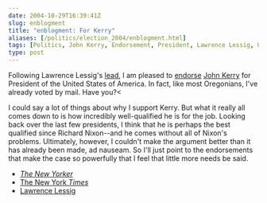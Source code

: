 ```yaml
---
date: 2004-10-29T16:39:41Z
slug: enblogment
title: "enblogment: For Kerry"
aliases: [/politics/election_2004/enblogment.html]
tags: [Politics, John Kerry, Endorsement, President, Lawrence Lessig, George W. Bush]
type: post
---
```


Following Lawrence Lessig's [lead], I am pleased to [endorse] [John Kerry] for
President of the United States of America. In fact, like most Oregonians, I've
already voted by mail. Have you?<

I could say a lot of things about why I support Kerry. But what it really all
comes down to is how incredibly well-qualified he is for the job. Looking back
over the last few presidents, I think that he is perhaps the best qualified
since Richard Nixon--and he comes without all of Nixon's problems. Ultimately,
however, I couldn't make the argument better than it has already been made, ad
nauseam. So I'll just point to the endorsements that make the case so powerfully
that I feel that little more needs be said.

*   [*The New Yorker*]
*   [The New York *Times*]
*   [Lawrence Lessig][lead]

  [lead]: https://web.archive.org/web/20041030045802/http://www.lessig.org/blog/archives/002264.shtml
    "enblogment: For Kerry"
  [endorse]: https://web.archive.org/web/20041030040649/http://pres2004.scripting.com/2004/10/29#a5
    "Endorse John Kerry"
  [John Kerry]: https://web.archive.org/web/20041101064511/http://www.johnkerry.com/
    "John Kerry for President"
  [*The New Yorker*]: https://www.newyorker.com/magazine/2004/11/01/the-choice-5
  [The New York *Times*]: https://www.nytimes.com/2004/10/17/opinion/john-kerry-for-president.html

